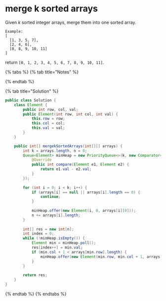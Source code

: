 # merge k sorted arrays

Given _k_ sorted integer arrays, merge them into one sorted array.

```text
Example:
[
  [1, 3, 5, 7],
  [2, 4, 6],
  [0, 8, 9, 10, 11]
]
```

return `[0, 1, 2, 3, 4, 5, 6, 7, 8, 9, 10, 11]`.

{% tabs %}
{% tab title="Notes" %}

{% endtab %}

{% tab title="Solution" %}
```java
public class Solution {
    class Element {
        public int row, col, val;
        public Element(int row, int col, int val) {
            this.row = row;
            this.col = col;
            this.val = val;
        }
    }

    public int[] mergekSortedArrays(int[][] arrays) {
        int k = arrays.length, n = 0;
        Queue<Element> minHeap = new PriorityQueue<>(k, new Comparator<Element>() {
            @Override
            public int compare(Element e1, Element e2) {
                return e1.val - e2.val;
            }            
        });
        
        for (int i = 0; i < k; i++) {
            if (arrays[i] == null || arrays[i].length == 0) {
                continue;
            }
            
            minHeap.offer(new Element(i, 0, arrays[i][0]));
            n += arrays[i].length;
        }
        
        int[] res = new int[n];
        int index = 0;
        while (!minHeap.isEmpty()) {
            Element min = minHeap.poll();
            res[index++] = min.val;
            if (min.col + 1 < arrays[min.row].length) {
                minHeap.offer(new Element(min.row, min.col + 1, arrays[min.row][min.col + 1]));
            }
        }
        
        return res;
    }
}
```
{% endtab %}
{% endtabs %}

